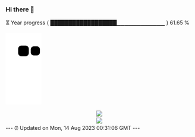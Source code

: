 ### Hi there 👋
⏳ Year progress { ██████████████████▁▁▁▁▁▁▁▁▁▁▁▁ } 61.65 %

![](https://raw.githubusercontent.com/Swiftie13st/Swiftie13st/main/assets/github-contribution-grid-snake.svg)


<div align="center"> <img src="https://metrics.lecoq.io/Swiftie13st?template=classic&config.timezone=Asia%2FShanghai"> </div>

<div align="center"> <img src="https://github-readme-streak-stats.herokuapp.com/?user=Swiftie13st" /> </div>
---
⏰ Updated on Mon, 14 Aug 2023 00:31:06 GMT
---

